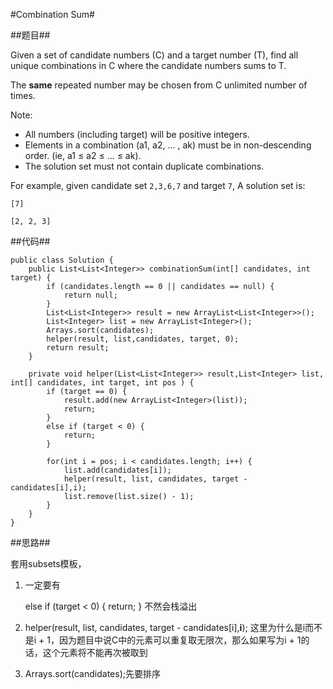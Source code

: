 #Combination Sum#

##题目##

Given a set of candidate numbers (C) and a target number (T), find all unique combinations in C where the candidate numbers sums to T.

The **same** repeated number may be chosen from C unlimited number of times.

Note:

- All numbers (including target) will be positive integers.
- Elements in a combination (a1, a2, … , ak) must be in non-descending order. (ie, a1 ≤ a2 ≤ … ≤ ak).
- The solution set must not contain duplicate combinations.

For example, given candidate set `2,3,6,7` and target `7`, 
A solution set is: 

`[7]`
 
`[2, 2, 3]` 

##代码##

	public class Solution {
	    public List<List<Integer>> combinationSum(int[] candidates, int target) {
	        if (candidates.length == 0 || candidates == null) {
	            return null;
	        } 
	        List<List<Integer>> result = new ArrayList<List<Integer>>();
	        List<Integer> list = new ArrayList<Integer>();
	        Arrays.sort(candidates);
	        helper(result, list,candidates, target, 0);
	        return result;
	    }
	    
	    private void helper(List<List<Integer>> result,List<Integer> list, int[] candidates, int target, int pos ) {
	        if (target == 0) {
	            result.add(new ArrayList<Integer>(list));
	            return;
	        }
	        else if (target < 0) {
	            return;
	        }
	        
	        for(int i = pos; i < candidates.length; i++) {
	            list.add(candidates[i]);
	            helper(result, list, candidates, target - candidates[i],i);
	            list.remove(list.size() - 1);
	        }
	    }
	}

##思路##

套用subsets模板，

1. 一定要有

	else if (target < 0) {
	            return;
	        }
不然会栈溢出

2. helper(result, list, candidates, target - candidates[i],**i**);
  这里为什么是i而不是i + 1，因为题目中说C中的元素可以重复取无限次，那么如果写为i + 1的话，这个元素将不能再次被取到

3. Arrays.sort(candidates);先要排序
        